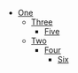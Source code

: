 <!-- >>>>>> BEGIN GENERATED FILE (create_page_toc): SOURCE test/create_page_toc/templates/gappy_levels.md -->
- [One](#one)
    - [Three](#three)
        - [Five](#five)
  - [Two](#two)
      - [Four](#four)
          - [Six](#six)
<!-- <<<<<< END GENERATED FILE (create_page_toc): SOURCE test/create_page_toc/templates/gappy_levels.md -->
